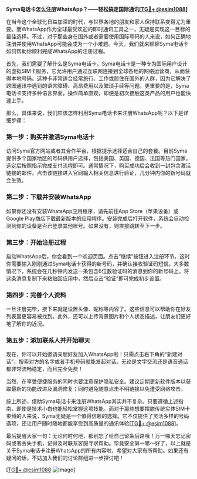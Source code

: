 **Syma电话卡怎么注册WhatsApp？——轻松搞定国际通讯[[TG💪+ @esim1088](https://t.me/s/esim1088)]**

在当今这个全球化日益加深的时代，与世界各地的朋友和家人保持联系变得尤为重要。而WhatsApp作为全球最受欢迎的即时通讯工具之一，无疑是实现这一目标的最佳选择。不过，对于那些身在国外或者需要使用国际号码的人来说，如何正确地注册并使用WhatsApp可能会成为一个小难题。今天，我们就来聊聊Syma电话卡如何帮助你顺利完成WhatsApp的注册过程。

首先，我们需要了解什么是Syma电话卡。Syma电话卡是一种专为国际用户设计的虚拟SIM卡服务，它允许用户通过互联网连接到全球各地的网络运营商，从而获得本地号码。这种卡非常适合经常旅行、工作或居住在国外的人群，因为它解决了跨国通讯中遇到的语言障碍、高昂费用以及繁琐手续等问题。更重要的是，Syma电话卡支持多种语言界面，操作简单直观，即便是初次接触这类产品的用户也能快速上手。

那么，具体来说，我们应该怎样利用Syma电话卡来注册WhatsApp呢？以下是详细步骤：

### 第一步：购买并激活Syma电话卡

访问Syma官方网站或者其合作平台，根据提示选择适合自己的套餐。目前Syma提供多个国家地区的号码供用户选择，包括美国、英国、德国、法国等热门国家。选定后按照指示完成支付流程即可。通常情况下，购买成功后会收到一封包含激活链接的邮件。点击该链接进入官网输入相关信息进行验证，几分钟内你的新号码就会生效。

### 第二步：下载并安装WhatsApp

如果你还没有安装WhatsApp应用程序，请先前往App Store（苹果设备）或Google Play商店下载最新版本的应用程序。安装完成后打开软件，系统会自动检测到你的设备是否已登录其他账号。如果没有，则直接跳转至下一步。

### 第三步：开始注册过程

启动WhatsApp后，你会看到一个欢迎页面。点击“继续”按钮进入注册环节。这时你需要输入刚刚通过Syma电话卡获得的新号码，并确认接收验证码短信。大多数情况下，系统会在几秒钟内发送一条包含6位数验证码的消息到你的新号码上。将这条消息复制下来粘贴回应用中，然后点击“验证”即可完成初步设置。

### 第四步：完善个人资料

一旦注册完毕，接下来就是设置头像、昵称等内容了。这些信息可以帮助你在好友列表里更容易被找到。此外，还可以上传背景图片和个人状态描述，让朋友们更好地了解你的近况。

### 第五步：添加联系人并开始聊天

现在，你可以开始邀请亲朋好友加入WhatsApp啦！只需点击右下角的“新建对话”，搜索对方的名字或者手机号码就能发起对话。无论是文字交流还是语音通话都非常流畅稳定，而且完全免费！

当然，在享受便捷服务的同时也要注意保护隐私安全。建议定期更新软件版本以获取最新的功能改进及漏洞修复；同时避免随意点击不明链接以免遭受网络攻击。

综上所述，借助Syma电话卡来注册WhatsApp其实并不复杂。只要遵循上述指南，即使是技术小白也能轻松掌握这项技能。而对于那些想要摆脱传统实体SIM卡束缚的人来说，Syma无疑是一个值得信赖的选择。它不仅提供了灵活多样的号码选项，还让用户随时随地都能享受到高质量的通讯体验[[TG💪+ @esim1088](https://t.me/s/esim1088)]。

最后提醒大家一句：无论何时何地，都别忘了给自己留条后路哦！万一哪天忘记密码或者丢失手机，记得及时联系客服寻求帮助。毕竟安全第一嘛～好了，以上就是关于Syma电话卡注册WhatsApp的所有内容啦，希望对大家有所帮助。如果还有疑问的话，不妨加入我们的讨论群组进一步探讨吧！

[[TG💪+ @esim1088](https://t.me/s/esim1088) ![Image](https://i.postimg.cc/4NQfJmqS/Snipaste-2025-05-13-00-14-12.png)]